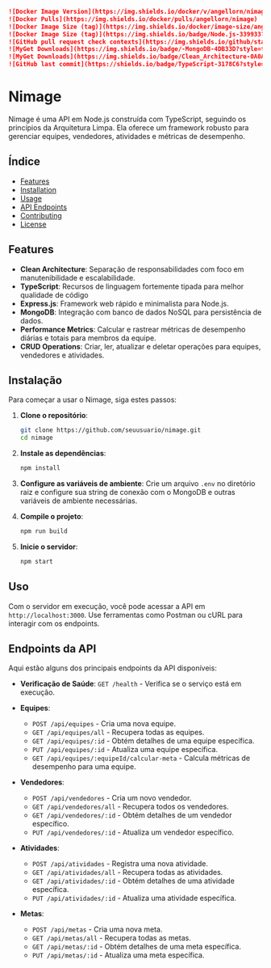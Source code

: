 ```markdown
![Docker Image Version](https://img.shields.io/docker/v/angellorn/nimage)
![Docker Pulls](https://img.shields.io/docker/pulls/angellorn/nimage)
![Docker Image Size (tag)](https://img.shields.io/docker/image-size/angellorn/nimage/api-1.0.1)
![Docker Image Size (tag)](https://img.shields.io/badge/Node.js-339933?logo=node.js&logoColor=white)
![GitHub pull request check contexts](https://img.shields.io/github/status/contexts/pulls/amarorn/Nimage/18)
![MyGet Downloads](https://img.shields.io/badge/-MongoDB-4DB33D?style=flat&logo=mongodb&logoColor=FFFFFF)
![MyGet Downloads](https://img.shields.io/badge/Clean_Architecture-0A0A0A?style=flat&logo=microservices&logoColor=white)
![GitHub last commit](https://shields.io/badge/TypeScript-3178C6?style=flat&logo=TypeScript&logoColor=FFF&style=flat-square)
```

# Nimage

Nimage é uma API em Node.js construída com TypeScript, seguindo os princípios da Arquitetura Limpa. Ela oferece um framework robusto para gerenciar equipes, vendedores, atividades e métricas de desempenho.

## Índice

- [Features](#features)
- [Installation](#installation)
- [Usage](#usage)
- [API Endpoints](#api-endpoints)
- [Contributing](#contributing)
- [License](#license)

## Features

- **Clean Architecture**: Separação de responsabilidades com foco em manutenibilidade e escalabilidade.
- **TypeScript**: Recursos de linguagem fortemente tipada para melhor qualidade de código
- **Express.js**: Framework web rápido e minimalista para Node.js.
- **MongoDB**: Integração com banco de dados NoSQL para persistência de dados.
- **Performance Metrics**: Calcular e rastrear métricas de desempenho diárias e totais para membros da equipe.
- **CRUD Operations**: Criar, ler, atualizar e deletar operações para equipes, vendedores e atividades.


## Instalação

Para começar a usar o Nimage, siga estes passos:

1. **Clone o repositório**:
   ```bash
   git clone https://github.com/seuusuario/nimage.git
   cd nimage
   ```

2. **Instale as dependências**:
   ```bash
   npm install
   ```

3. **Configure as variáveis de ambiente**:
   Crie um arquivo `.env` no diretório raiz e configure sua string de conexão com o MongoDB e outras variáveis de ambiente necessárias.

4. **Compile o projeto**:
   ```bash
   npm run build
   ```

5. **Inicie o servidor**:
   ```bash
   npm start
   ```

## Uso

Com o servidor em execução, você pode acessar a API em `http://localhost:3000`. Use ferramentas como Postman ou cURL para interagir com os endpoints.

## Endpoints da API

Aqui estão alguns dos principais endpoints da API disponíveis:

- **Verificação de Saúde**: `GET /health` - Verifica se o serviço está em execução.
- **Equipes**:
  - `POST /api/equipes` - Cria uma nova equipe.
  - `GET /api/equipes/all` - Recupera todas as equipes.
  - `GET /api/equipes/:id` - Obtém detalhes de uma equipe específica.
  - `PUT /api/equipes/:id` - Atualiza uma equipe específica.
  - `GET /api/equipes/:equipeId/calcular-meta` - Calcula métricas de desempenho para uma equipe.

- **Vendedores**:
  - `POST /api/vendedores` - Cria um novo vendedor.
  - `GET /api/vendedores/all` - Recupera todos os vendedores.
  - `GET /api/vendedores/:id` - Obtém detalhes de um vendedor específico.
  - `PUT /api/vendedores/:id` - Atualiza um vendedor específico.

- **Atividades**:
  - `POST /api/atividades` - Registra uma nova atividade.
  - `GET /api/atividades/all` - Recupera todas as atividades.
  - `GET /api/atividades/:id` - Obtém detalhes de uma atividade específica.
  - `PUT /api/atividades/:id` - Atualiza uma atividade específica.

- **Metas**:
  - `POST /api/metas` - Cria uma nova meta.
  - `GET /api/metas/all` - Recupera todas as metas.
  - `GET /api/metas/:id` - Obtém detalhes de uma meta específica.
  - `PUT /api/metas/:id` - Atualiza uma meta específica.

```
